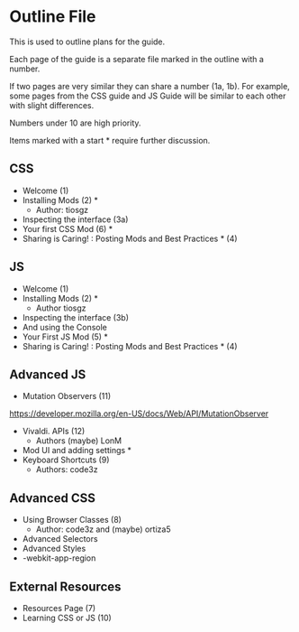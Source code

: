 # Outline File

This is used to outline plans for the guide.

Each page of the guide is a separate file marked in the outline with a number.

If two pages are very similar they can share a number (1a, 1b). For example, some pages from the CSS guide and JS Guide will be similar to each other with slight differences.

Numbers under 10 are high priority.

Items marked with a start * require further discussion.

## CSS
 - Welcome (1)
 - Installing Mods (2) *
     - Author: tiosgz
 - Inspecting the interface (3a)
 - Your first CSS Mod (6) *
 - Sharing is Caring! : Posting Mods and Best Practices * (4)



## JS
- Welcome (1)
- Installing Mods (2) *
   - Author tiosgz
- Inspecting the interface (3b)
 - And using the Console
- Your First JS Mod (5) *
- Sharing is Caring! : Posting Mods and Best Practices * (4)

## Advanced JS
- Mutation Observers (11)

https://developer.mozilla.org/en-US/docs/Web/API/MutationObserver

- Vivaldi. APIs (12)
   - Authors (maybe) LonM
- Mod UI and adding settings *
- Keyboard Shortcuts (9)
    - Authors: code3z

## Advanced CSS
- Using Browser Classes (8)
   - Author: code3z and (maybe) ortiza5
- Advanced Selectors
- Advanced Styles
 - -webkit-app-region

## External Resources
 - Resources Page (7)
 - Learning CSS or JS (10)
